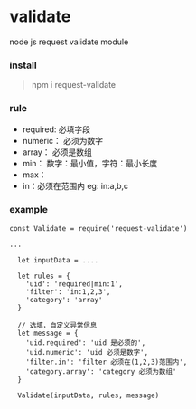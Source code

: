 # validate
node js request validate module

### install
> npm i request-validate

### rule
- required: 必填字段
- numeric： 必须为数字
- array： 必须是数组
- min： 数字：最小值，字符：最小长度
- max： 
- in：必须在范围内  eg:   in:a,b,c
    
### example
```
const Validate = require('request-validate')

...

  let inputData = ....

  let rules = {
    'uid': 'required|min:1',
    'filter': 'in:1,2,3',
    'category': 'array'
  }

  // 选填，自定义异常信息
  let message = {
    'uid.required': 'uid 是必须的',
    'uid.numeric': 'uid 必须是数字',
    'filter.in': 'filter 必须在(1,2,3)范围内',
    'category.array': 'category 必须为数组'
  }

  Validate(inputData, rules, message)

```
